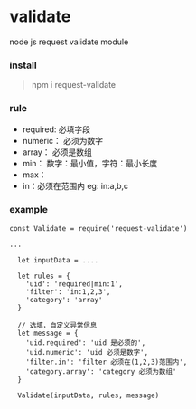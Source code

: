 # validate
node js request validate module

### install
> npm i request-validate

### rule
- required: 必填字段
- numeric： 必须为数字
- array： 必须是数组
- min： 数字：最小值，字符：最小长度
- max： 
- in：必须在范围内  eg:   in:a,b,c
    
### example
```
const Validate = require('request-validate')

...

  let inputData = ....

  let rules = {
    'uid': 'required|min:1',
    'filter': 'in:1,2,3',
    'category': 'array'
  }

  // 选填，自定义异常信息
  let message = {
    'uid.required': 'uid 是必须的',
    'uid.numeric': 'uid 必须是数字',
    'filter.in': 'filter 必须在(1,2,3)范围内',
    'category.array': 'category 必须为数组'
  }

  Validate(inputData, rules, message)

```
